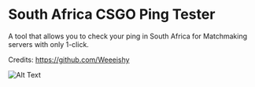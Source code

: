 # South Africa CSGO Ping Tester
A tool that allows you to check your ping in South Africa for Matchmaking servers with only 1-click.

Credits: https://github.com/Weeeishy

![Alt Text](https://media.giphy.com/media/cOinCESu87UR5AG76a/giphy.gif)
